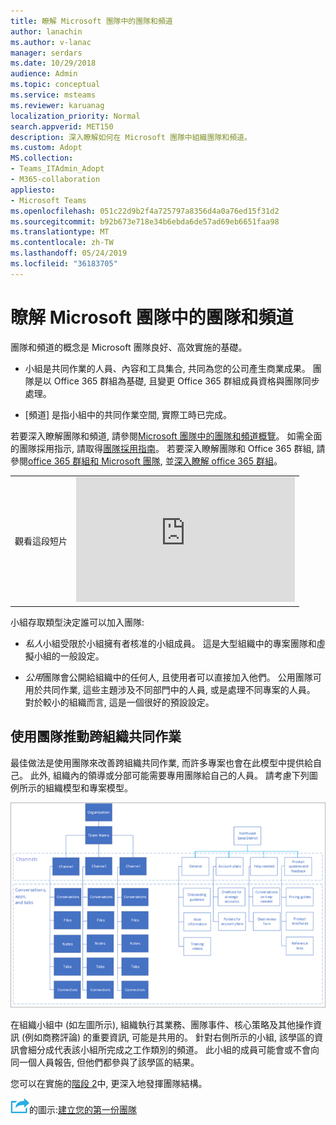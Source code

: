 ```yaml
---
title: 瞭解 Microsoft 團隊中的團隊和頻道
author: lanachin
ms.author: v-lanac
manager: serdars
ms.date: 10/29/2018
audience: Admin
ms.topic: conceptual
ms.service: msteams
ms.reviewer: karuanag
localization_priority: Normal
search.appverid: MET150
description: 深入瞭解如何在 Microsoft 團隊中組織團隊和頻道。
ms.custom: Adopt
MS.collection:
- Teams_ITAdmin_Adopt
- M365-collaboration
appliesto:
- Microsoft Teams
ms.openlocfilehash: 051c22d9b2f4a725797a8356d4a0a76ed15f31d2
ms.sourcegitcommit: b92b673e718e34b6ebda6de57ad69eb6651faa98
ms.translationtype: MT
ms.contentlocale: zh-TW
ms.lasthandoff: 05/24/2019
ms.locfileid: "36183705"
---
```

# <a name="understand-teams-and-channels-in-microsoft-teams"></a>瞭解 Microsoft 團隊中的團隊和頻道

團隊和頻道的概念是 Microsoft 團隊良好、高效實施的基礎。 

- 小組是共同作業的人員、內容和工具集合, 共同為您的公司產生商業成果。 團隊是以 Office 365 群組為基礎, 且變更 Office 365 群組成員資格與團隊同步處理。 

- [頻道] 是指小組中的共同作業空間, 實際工時已完成。 

若要深入瞭解團隊和頻道, 請參閱[Microsoft 團隊中的團隊和頻道概覽](teams-channels-overview.md)。 如需全面的團隊採用指示, 請取得[團隊採用指南](https:aka.ms/teamstoolkit)。 若要深入瞭解團隊和 Office 365 群組, 請參閱[office 365 群組和 Microsoft 團隊](office-365-groups.md), 並[深入瞭解 office 365 群組](https://support.office.com/article/Learn-about-Office-365-groups-b565caa1-5c40-40ef-9915-60fdb2d97fa2)。


|  |  |
|---------|---------|
| 觀看這段短片   | <iframe width="350" height="200" src="https://www.youtube.com/embed/hjJWtoaRJeE" frameborder="0" allowfullscreen></iframe>   |



小組存取類型決定誰可以加入團隊:

- *私人*小組受限於小組擁有者核准的小組成員。 這是大型組織中的專案團隊和虛擬小組的一般設定。

- *公用*團隊會公開給組織中的任何人, 且使用者可以直接加入他們。 公用團隊可用於共同作業, 這些主題涉及不同部門中的人員, 或是處理不同專案的人員。 對於較小的組織而言, 這是一個很好的預設設定。

## <a name="use-teams-to-drive-cross-organization-collaboration"></a>使用團隊推動跨組織共同作業

最佳做法是使用團隊來改善跨組織共同作業, 而許多專案也會在此模型中提供給自己。 此外, 組織內的領導或分部可能需要專用團隊給自己的人員。 請考慮下列圖例所示的組織模型和專案模型。

![組織與專案模型](media/teams-adoption-organization-project.png)

在組織小組中 (如左圖所示), 組織執行其業務、團隊事件、核心策略及其他操作資訊 (例如商務評論) 的重要資訊, 可能是共用的。 針對右側所示的小組, 該學區的資訊會細分成代表該小組所完成之工作類別的頻道。 此小組的成員可能會或不會向同一個人員報告, 但他們都參與了該學區的結果。
  
您可以在實施的[階段 2](teams-adoption-phase2-experiment.md)中, 更深入地發揮團隊結構。

![描述下一個步驟](media/teams-adoption-next-icon.png)的圖示:[建立您的第一份團隊](teams-adoption-your-first-teams.md)
